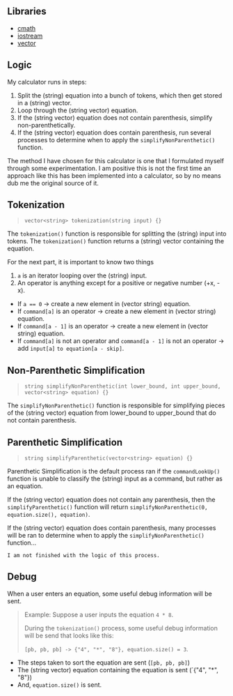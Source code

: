 ## Libraries
- [cmath](https://www.cplusplus.com/reference/cmath/?kw=cmath)
- [iostream](https://www.cplusplus.com/reference/istream/iostream/?kw=iostream)
- [vector](https://www.cplusplus.com/reference/vector/vector/?kw=vector)
## Logic
My calculator runs in steps:

1. Split the (string) equation into a bunch of tokens, which then get stored in a (string) vector.
2. Loop through the (string vector) equation.
3. If the (string vector) equation does not contain parenthesis, simplify non-parenthetically.
4. If the (string vector) equation does contain parenthesis, run several processes to determine when to apply the `simplifyNonParenthetic()` function.

The method I have chosen for this calculator is one that I formulated myself through some experimentation. I am positive this is not the first time an approach like this has been implemented into a calculator, so by no means dub me the original source of it.
## Tokenization
> `vector<string> tokenization(string input) {}`

The `tokenization()` function is responsible for splitting the (string) input into tokens. The `tokenization()` function returns a (string) vector containing the equation.

For the next part, it is important to know two things

1. `a` is an iterator looping over the (string) input.
2. An operator is anything except for a positive or negative number (+x, -x).

- If `a == 0` -> create a new element in (vector string) equation.
- If `command[a]` is an operator -> create a new element in (vector string) equation.
- If `command[a - 1]` is an operator -> create a new element in (vector string) equation.
- If `command[a]` is not an operator and `command[a - 1]` is not an operator -> add `input[a]` `to equation[a - skip]`.
## Non-Parenthetic Simplification
> `string simplifyNonParenthetic(int lower_bound, int upper_bound, vector<string> equation) {}`

The `simplifyNonParenthetic()` function is responsible for simplifying pieces of the (string vector) equation from lower_bound to upper_bound that do not contain parenthesis.
## Parenthetic Simplification
> `string simplifyParenthetic(vector<string> equation) {}`

Parenthetic Simplification is the default process ran if the `commandLookUp()` function is unable to classify the (string) input as a command, but rather as an equation.

If the (string vector) equation does not contain any parenthesis, then the `simplifyParenthetic()` function will return `simplifyNonParenthetic(0, equation.size(), equation)`.

If the (string vector) equation does contain parenthesis, many processes will be ran to determine when to apply the `simplifyNonParenthetic()` function...

`I am not finished with the logic of this process.`
## Debug
When a user enters an equation, some useful debug information will be sent.

> Example: Suppose a user inputs the equation `4 * 8`.
>
> During the `tokenization()` process, some useful debug information will be send that looks like this:
>
> `[pb, pb, pb] -> {"4", "*", "8"}, equation.size() = 3`.

- The steps taken to sort the equation are sent (`[pb, pb, pb]`)
- The (string vector) equation containing the equation is sent (`{"4", "*", "8"})
- And, `equation.size()` is sent.